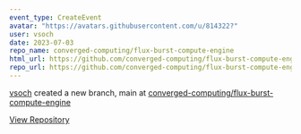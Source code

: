 ```yaml
---
event_type: CreateEvent
avatar: "https://avatars.githubusercontent.com/u/814322?"
user: vsoch
date: 2023-07-03
repo_name: converged-computing/flux-burst-compute-engine
html_url: https://github.com/converged-computing/flux-burst-compute-engine
repo_url: https://github.com/converged-computing/flux-burst-compute-engine
---
```


<a href='https://github.com/vsoch' target='_blank'>vsoch</a> created a new branch, main at <a href='https://github.com/converged-computing/flux-burst-compute-engine' target='_blank'>converged-computing/flux-burst-compute-engine</a>

<a href='https://github.com/converged-computing/flux-burst-compute-engine' target='_blank'>View Repository</a>